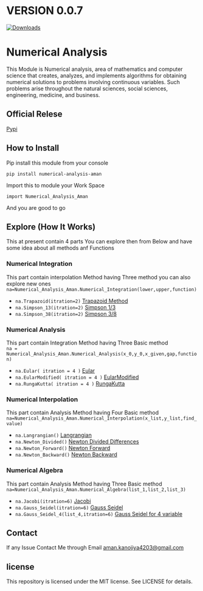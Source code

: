 # VERSION 0.0.7

[![Downloads](https://static.pepy.tech/personalized-badge/numerical-analysis-aman?period=total&units=international_system&left_color=blue&right_color=green&left_text=Downloads%20By%20user's)](https://pepy.tech/project/numerical-analysis-aman)

# Numerical Analysis

This Module is Numerical analysis, area of mathematics and computer science that creates, analyzes, and implements algorithms for obtaining numerical solutions to problems involving continuous variables. Such problems arise throughout the natural sciences, social sciences, engineering, medicine, and business.

## Official Relese

<a href="https://pypi.org/project/numerical-analysis-aman/">Pypi</a>

## How to Install

Pip install this module from your console<br/>

`pip install numerical-analysis-aman`

Import this to module your Work Space<br/>

`import Numerical_Analysis_Aman`<br/>

And you are good to go

## Explore (How It Works)

This at present contain 4 parts You can explore then from Below and have some
idea about all methods anf Functions

### Numerical Integration

This part contain interpolation Method having Three method you can also explore new ones
`na=Numerical_Analysis_Aman.Numerical_Integration(lower,upper,function)`

- `na.Trapazoid(itration=2)` <a href="https://en.wikipedia.org/wiki/Trapezoidal_rule">Trapazoid Method</a>
- `na.Simpson_13(itration=2)` <a href="https://en.wikipedia.org/wiki/Simpson%27s_rule">Simpson 1/3</a>
- `na.Simpson_38(itration=2)` <a href="https://en.wikipedia.org/wiki/Simpson%27s_rule">Simpson 3/8</a>

### Numerical Analysis

This part contain Integration Method having Three Basic method <br/>
`na = Numerical_Analysis_Aman.Numerical_Analysis(x_0,y_0,x_given,gap,function)`

- `na.Eular( itration = 4 )` <a href="https://en.wikipedia.org/wiki/Euler_method">Eular</a>
- `na.EularModified( itration = 4 )` <a href="https://en.wikipedia.org/wiki/Euler_method">EularModified</a>
- `na.RungaKutta( itration = 4 )` <a href="https://en.wikipedia.org/wiki/Runge%E2%80%93Kutta_methods">RungaKutta</a>

### Numerical Interpolation

This part contain Analysis Method having Four Basic method <br/>
`na=Numerical_Analysis_Aman.Numerical_Interpolation(x_list,y_list,find_value)`

- `na.Langrangian()` <a href="https://en.wikipedia.org/wiki/Lagrange_polynomial">Langrangian</a>
- `na.Newton_Divided()` <a href="https://en.wikipedia.org/wiki/Divided_differences">Newton Divided Differences</a>
- `na.Newton_Forward()` <a href="https://en.wikipedia.org/wiki/Newton_polynomial">Newton Forward</a>
- `na.Newton_Backward()` <a href="https://en.wikipedia.org/wiki/Newton_polynomial">Newton Backward</a>

### Numerical Algebra

This part contain Analysis Method having Three Basic method <br/>
`na=Numerical_Analysis_Aman.Numerical_Algebra(list_1,list_2,list_3)`

- `na.Jacobi(itration=6)` <a href="https://en.wikipedia.org/wiki/Jacobi_method">Jacobi</a>
- `na.Gauss_Seidel(itration=6)` <a href="https://en.wikipedia.org/wiki/Gauss%E2%80%93Seidel_method">Gauss Seidel</a>
- `na.Gauss_Seidel_4(list_4,itration=6)` <a href="https://en.wikipedia.org/wiki/Gauss%E2%80%93Seidel_method">Gauss Seidel for 4 variable</a>

## Contact

If any Issue Contact Me through Email <a herf="mailto:aman.kanojiya4203@gmail.com">aman.kanojiya4203@gmail.com</a>

## license

This repository is licensed under the MIT license.
See LICENSE for details.
